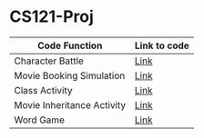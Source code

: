 # CS121-Proj
| Code Function  | Link to code |
| -------------- | -------------|
| Character Battle  | [Link](#www.google.com](https://github.com/joellehctim/CS121-Proj/blob/Joseph/src/Project1/CharacterBattle.java)https://github.com/joellehctim/CS121-Proj/blob/Joseph/src/Project1/CharacterBattle.java) |
| Movie Booking Simulation  | [Link](#https://github.com/joellehctim/CS121-Proj/blob/Joseph/src/WeekNine/MovieBookingSimulation.java)  |
| Class Activity | [Link](#https://github.com/joellehctim/CS121-Proj/blob/Joseph/src/classActivity/Htest.java) |
| Movie Inheritance Activity  | [Link](#https://github.com/joellehctim/CS121-Proj/blob/Joseph/src/inheritance/movie.java)|
| Word Game | [Link](#https://github.com/joellehctim/CS121-Proj/blob/Joseph/src/WeekTwo/Wordgame.java)|
